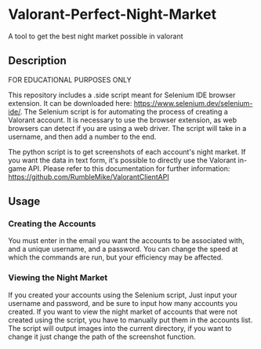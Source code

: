# Valorant-Perfect-Night-Market
A tool to get the best night market possible in valorant

## Description
FOR EDUCATIONAL PURPOSES ONLY

This repository includes a .side script meant for Selenium IDE browser extension. It can be downloaded here: https://www.selenium.dev/selenium-ide/. 
The Selenium script is for automating the process of creating a Valorant account. It is necessary to use the browser extension, as web browsers can detect if you are using a web driver. The script will take in a username, and then add a number to the end.

The python script is to get screenshots of each account's night market. If you want the data in text form, it's possible to directly use the Valorant in-game API. Please refer to this documentation for further information: https://github.com/RumbleMike/ValorantClientAPI

## Usage
### Creating the Accounts
You must enter in the email you want the accounts to be associated with, and a unique username, and a password. You can change the speed at which the commands are run, but your efficiency may be affected. 

### Viewing the Night Market
If you created your accounts using the Selenium script, Just input your username and password, and be sure to input how many accounts you created. If you want to view the night market of accounts that were not created using the script, you have to manually put them in the accounts list. The script will output images into the current directory, if you want to change it just change the path of the screenshot function. 
